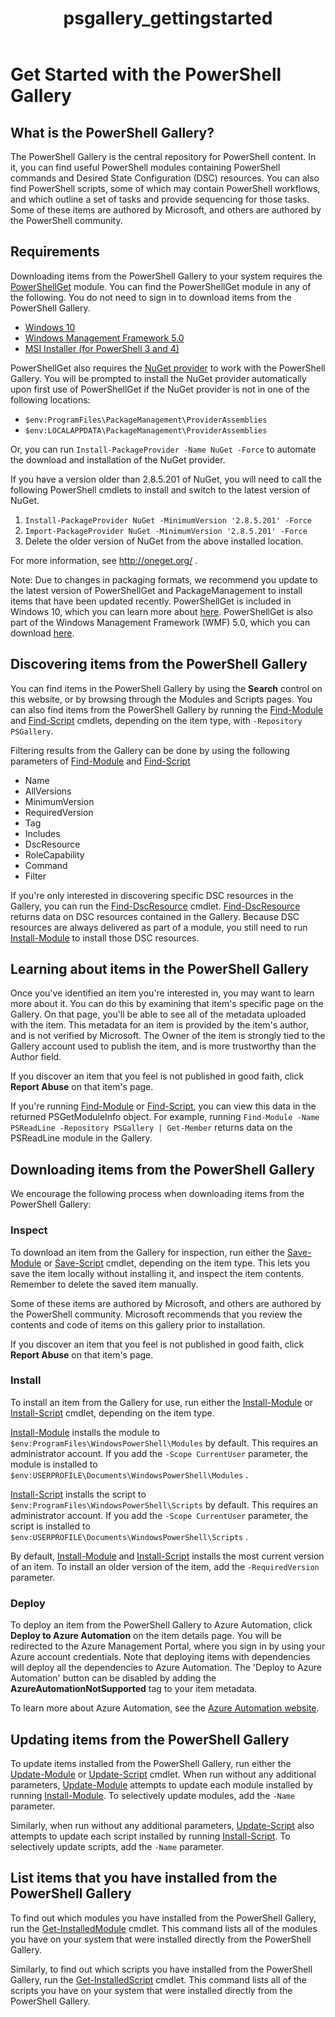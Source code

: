 ﻿---
ms.date:  06/12/2017
contributor:  JKeithB
ms.topic:  conceptual
keywords:  gallery,powershell,cmdlet,psgallery
title:  psgallery_gettingstarted
---
# Get Started with the PowerShell Gallery

## What is the PowerShell Gallery?

The PowerShell Gallery is the central repository for PowerShell content.
In it, you can find useful PowerShell modules containing PowerShell
commands and Desired State Configuration (DSC) resources. You can also
find PowerShell scripts, some of which may contain PowerShell workflows,
and which outline a set of tasks and provide sequencing for those tasks.
Some of these items are authored by Microsoft, and others are authored
by the PowerShell community.

## Requirements

Downloading items from the PowerShell Gallery to your system requires
the
[PowerShellGet](http://go.microsoft.com/fwlink/?LinkID=760387&clcid=0x409)
module. You can find the
PowerShellGet
module in any of the following. You do not need to sign in to download
items from the PowerShell Gallery.

- [Windows 10](http://go.microsoft.com/fwlink/?LinkID=624830&clcid=0x409)
- [Windows Management Framework 5.0](http://go.microsoft.com/fwlink/?LinkId=398175)
- [MSI Installer (for PowerShell 3 and 4)](http://go.microsoft.com/fwlink/?LinkID=746217&clcid=0x409)

PowerShellGet also requires the [NuGet provider](http://go.microsoft.com/fwlink/?LinkId=722208) to work with
the PowerShell Gallery. You will be prompted to install the NuGet
provider automatically upon first use of PowerShellGet if the NuGet
provider is not in one of the following locations:

- `$env:ProgramFiles\PackageManagement\ProviderAssemblies`
- `$env:LOCALAPPDATA\PackageManagement\ProviderAssemblies`

Or, you can run `Install-PackageProvider -Name NuGet -Force` to
automate the download and installation of the NuGet provider.


If you have a version older than 2.8.5.201 of NuGet, you will need to call the following
PowerShell cmdlets to install and switch to the latest version of NuGet.

1.  `Install-PackageProvider NuGet -MinimumVersion '2.8.5.201' -Force`
2.  `Import-PackageProvider NuGet -MinimumVersion '2.8.5.201' -Force`
3.  Delete the older version of NuGet from the above installed location.

For more information, see <http://oneget.org/> .


Note: Due to changes in packaging formats, we recommend you update to
the latest version of PowerShellGet and PackageManagement to install
items that have been updated recently. PowerShellGet is included in
Windows 10, which you can learn more about
[here](http://go.microsoft.com/fwlink/?LinkID=624830&clcid=0x409).
PowerShellGet is also part of the Windows Management Framework (WMF)
5.0, which you can download
[here](http://go.microsoft.com/fwlink/?LinkId=398175).

## Discovering items from the PowerShell Gallery

You can find items in the PowerShell Gallery by using the **Search**
control on this website, or by browsing through the Modules and Scripts
pages. You can also find items from the PowerShell Gallery by running
the
[Find-Module](https://go.microsoft.com/fwlink/?LinkId=821658)
and
[Find-Script](https://go.microsoft.com/fwlink/?LinkId=822322)
cmdlets, depending on the item type, with `-Repository PSGallery`.

Filtering results from the Gallery can be done by using the following
parameters of
[Find-Module](https://go.microsoft.com/fwlink/?LinkId=821658)
and
[Find-Script](https://go.microsoft.com/fwlink/?LinkId=822322)

- Name
- AllVersions
- MinimumVersion
- RequiredVersion
- Tag
- Includes
- DscResource
- RoleCapability
- Command
- Filter

If you're only interested in discovering specific DSC resources in the
Gallery, you can run the
[Find-DscResource](https://go.microsoft.com/fwlink/?LinkId=517196)
cmdlet.
[Find-DscResource](https://go.microsoft.com/fwlink/?LinkId=517196)
returns data on DSC resources contained in the Gallery. Because DSC
resources are always delivered as part of a module, you still need to
run
[Install-Module](https://go.microsoft.com/fwlink/?LinkId=821663)
to install those DSC resources.

## Learning about items in the PowerShell Gallery

Once you've identified an item you're interested in, you may want to
learn more about it. You can do this by examining that item's specific
page on the Gallery. On that page, you'll be able to see all of the
metadata uploaded with the item. This metadata for an item is provided
by the item's author, and is not verified by Microsoft. The Owner of the
item is strongly tied to the Gallery account used to publish the item,
and is more trustworthy than the Author field.

If you discover an item that you feel is not published in good faith,
click **Report Abuse** on that item's page.

If you're running
[Find-Module](https://go.microsoft.com/fwlink/?LinkId=821658)
or
[Find-Script](https://go.microsoft.com/fwlink/?LinkId=822322),
you can view this data in the returned PSGetModuleInfo object.
For example, running
`Find-Module -Name PSReadLine -Repository PSGallery | Get-Member`
returns data on the PSReadLine module in the Gallery.

## Downloading items from the PowerShell Gallery

We encourage the following process when downloading items from the
PowerShell Gallery:

### Inspect

To download an item from the Gallery for inspection, run either the
[Save-Module](https://go.microsoft.com/fwlink/?LinkId=821669)
or
[Save-Script](https://go.microsoft.com/fwlink/?LinkId=822334)
cmdlet, depending on the item type. This lets you save the item locally
without installing it, and inspect the item contents. Remember to delete
the saved item manually.

Some of these items are authored by Microsoft, and others are authored
by the PowerShell community. Microsoft recommends that you review the
contents and code of items on this gallery prior to installation.

If you discover an item that you feel is not published in good faith,
click **Report Abuse** on that item's page.

### Install

To install an item from the Gallery for use, run either the
[Install-Module](https://go.microsoft.com/fwlink/?LinkId=821663)
or
[Install-Script](https://go.microsoft.com/fwlink/?LinkId=822327)
cmdlet, depending on the item type.

[Install-Module](https://go.microsoft.com/fwlink/?LinkId=821663)
installs the module to `$env:ProgramFiles\WindowsPowerShell\Modules` by
default. This requires an administrator account. If you add the `-Scope
CurrentUser` parameter, the module is installed to
`$env:USERPROFILE\Documents\WindowsPowerShell\Modules` .

[Install-Script](https://go.microsoft.com/fwlink/?LinkId=822327)
installs the script to `$env:ProgramFiles\WindowsPowerShell\Scripts` by
default. This requires an administrator account. If you add the `-Scope
CurrentUser` parameter, the script is installed to
`$env:USERPROFILE\Documents\WindowsPowerShell\Scripts` .

By default,
[Install-Module](https://go.microsoft.com/fwlink/?LinkId=821663)
and
[Install-Script](https://go.microsoft.com/fwlink/?LinkId=822327)
installs the most current version of an item. To install an older
version of the item, add the `-RequiredVersion` parameter.

### Deploy

To deploy an item from the PowerShell Gallery to Azure Automation, click
**Deploy to Azure Automation** on the item details page. You will be
redirected to the Azure Management Portal, where you sign in by using
your Azure account credentials. Note that deploying items with
dependencies will deploy all the dependencies to Azure Automation. The
'Deploy to Azure Automation' button can be disabled by adding the
**AzureAutomationNotSupported** tag to your item metadata.

To learn more about Azure Automation, see the [Azure Automation
website](http://azure.microsoft.com/services/automation/).

## Updating items from the PowerShell Gallery

To update items installed from the PowerShell Gallery, run either the
[Update-Module](https://go.microsoft.com/fwlink/?LinkID=398576)
or
[Update-Script](http://go.microsoft.com/fwlink/?LinkId=619787)
cmdlet. When run without any additional parameters,
[Update-Module](https://go.microsoft.com/fwlink/?LinkID=398576)
attempts to update each module installed by running
[Install-Module](https://go.microsoft.com/fwlink/?LinkId=821663).
To selectively update modules, add the `-Name` parameter.

Similarly, when run without any additional parameters,
[Update-Script](http://go.microsoft.com/fwlink/?LinkId=619787)
also attempts to update each script installed by running
[Install-Script](https://go.microsoft.com/fwlink/?LinkId=822327).
To selectively update scripts, add the `-Name` parameter.

## List items that you have installed from the PowerShell Gallery

To find out which modules you have installed from the PowerShell
Gallery, run the
[Get-InstalledModule](https://go.microsoft.com/fwlink/?LinkId=526863)
cmdlet. This command lists all of the modules you have on your system
that were installed directly from the PowerShell Gallery.

Similarly, to find out which scripts you have installed from the
PowerShell Gallery, run the
[Get-InstalledScript](https://go.microsoft.com/fwlink/?LinkId=619790)
cmdlet. This command lists all of the scripts you have on your system
that were installed directly from the PowerShell Gallery.